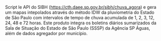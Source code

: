 Script le API do SIBH (https://cth.daee.sp.gov.br/sibh/chuva_agora) e gera um mapas intepolados através do método IDW da pluviometria do Estado de São Paulo com intervalos de tempo de chuva acumulada de 1, 2, 3, 12, 24, 48 e 72 horas.
Este produto integra os boletins diários sumarizados da Sala de Situação do Estado de São Paulo (SSSP) da Agência SP Águas, além de dados agregador por município. 
